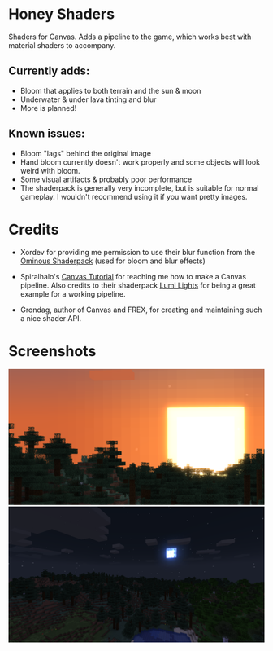 # Honey Shaders

Shaders for Canvas. Adds a pipeline to the game, which works best with material shaders to accompany.

## Currently adds:

- Bloom that applies to both terrain and the sun & moon
- Underwater & under lava tinting and blur
- More is planned!

## Known issues:

- Bloom "lags" behind the original image
- Hand bloom currently doesn't work properly and some objects will look weird with bloom.
- Some visual artifacts & probably poor performance
- The shaderpack is generally very incomplete, but is suitable for normal gameplay. I wouldn't recommend using it if you want pretty images.

# Credits

- Xordev for providing me permission to use their blur function from the [Ominous Shaderpack](https://github.com/XorDev/Ominous-Shaderpack) (used for bloom and blur effects)

- Spiralhalo's [Canvas Tutorial](https://github.com/spiralhalo/CanvasTutorial/wiki) for teaching me how to make a Canvas pipeline. Also credits to their shaderpack [Lumi Lights](https://github.com/spiralhalo/LumiLights) for being a great example for a working pipeline.

- Grondag, author of Canvas and FREX, for creating and maintaining such a nice shader API.

# Screenshots

![screenshot 1](https://github.com/Poisoned-Honey/HoneyShaders/blob/main/images/image1.png?raw=true)
![screenshot 2](https://github.com/Poisoned-Honey/HoneyShaders/blob/main/images/image2.png?raw=true)